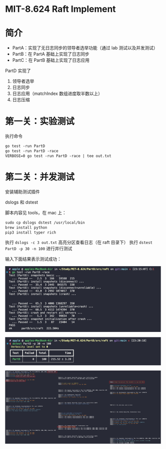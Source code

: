 # MIT-8.624 Raft Implement

# 简介
- PartA：实现了无日志同步的领导者选举功能（通过 lab 测试以及并发测试）
- PartB：在 PartA 基础上实现了日志同步
- PartC：在 PartB 基础上实现了日志应用

PartD 实现了
1. 领导者选举
2. 日志同步
3. 日志应用（matchIndex 数组进度取半数以上）
4. 日志压缩

# 第一关：实验测试

执行命令

```
go test -run PartD
go test -run PartD -race
VERBOSE=0 go test -run PartD -race | tee out.txt
```

# 第二关：并发测试

安装辅助测试插件

dslogs 和 dstest

脚本内容见 tools，在 mac 上：

```
sudo cp dslogs dstest /usr/local/bin
brew install python
pip3 install typer rich
```

执行 `dslogs -c 3 out.txt` 高亮分区查看日志（在 raft 目录下）
执行 `dstest PartD -p 30 -n 100` 进行并行测试

输入下面结果表示测试成功：

![](PartD/resource/images/2024-02-21-23-20-06.png)

![](PartD/resource/images/2024-02-21-23-37-00.png)

![](PartD/resource/images/2024-02-21-23-53-07.png)


